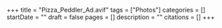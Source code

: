 +++
title = "Pizza_Peddler_Ad.avif"
tags = ["Photos"]
categories = []
startDate = ""
draft = false
pages = []
description = ""
citations = []
+++
